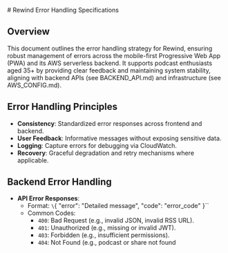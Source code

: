 \# Rewind Error Handling Specifications

## Overview
This document outlines the error handling strategy for Rewind, ensuring robust management of errors across the mobile-first Progressive Web App \(PWA\) and its AWS serverless backend. It supports podcast enthusiasts aged 35\+ by providing clear feedback and maintaining system stability, aligning with backend APIs \(see BACKEND_API.md\) and infrastructure \(see AWS_CONFIG.md\).

## Error Handling Principles
- **Consistency**: Standardized error responses across frontend and backend.
- **User Feedback**: Informative messages without exposing sensitive data.
- **Logging**: Capture errors for debugging via CloudWatch.
- **Recovery**: Graceful degradation and retry mechanisms where applicable.

## Backend Error Handling
- **API Error Responses**:
  - Format: `\`{ "error": "Detailed message", "code": "error_code" }\``
  - Common Codes:
    - `400`: Bad Request (e.g., invalid JSON, invalid RSS URL).
    - `401`: Unauthorized (e.g., missing or invalid JWT).
    - `403`: Forbidden (e.g., insufficient permissions).
    - `404`: Not Found (e.g., podcast or share not found
